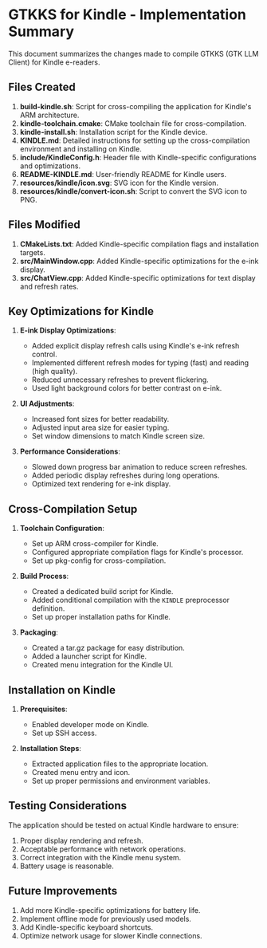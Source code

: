 # GTKKS for Kindle - Implementation Summary

This document summarizes the changes made to compile GTKKS (GTK LLM Client) for Kindle e-readers.

## Files Created

1. **build-kindle.sh**: Script for cross-compiling the application for Kindle's ARM architecture.
2. **kindle-toolchain.cmake**: CMake toolchain file for cross-compilation.
3. **kindle-install.sh**: Installation script for the Kindle device.
4. **KINDLE.md**: Detailed instructions for setting up the cross-compilation environment and installing on Kindle.
5. **include/KindleConfig.h**: Header file with Kindle-specific configurations and optimizations.
6. **README-KINDLE.md**: User-friendly README for Kindle users.
7. **resources/kindle/icon.svg**: SVG icon for the Kindle version.
8. **resources/kindle/convert-icon.sh**: Script to convert the SVG icon to PNG.

## Files Modified

1. **CMakeLists.txt**: Added Kindle-specific compilation flags and installation targets.
2. **src/MainWindow.cpp**: Added Kindle-specific optimizations for the e-ink display.
3. **src/ChatView.cpp**: Added Kindle-specific optimizations for text display and refresh rates.

## Key Optimizations for Kindle

1. **E-ink Display Optimizations**:
   - Added explicit display refresh calls using Kindle's e-ink refresh control.
   - Implemented different refresh modes for typing (fast) and reading (high quality).
   - Reduced unnecessary refreshes to prevent flickering.
   - Used light background colors for better contrast on e-ink.

2. **UI Adjustments**:
   - Increased font sizes for better readability.
   - Adjusted input area size for easier typing.
   - Set window dimensions to match Kindle screen size.

3. **Performance Considerations**:
   - Slowed down progress bar animation to reduce screen refreshes.
   - Added periodic display refreshes during long operations.
   - Optimized text rendering for e-ink display.

## Cross-Compilation Setup

1. **Toolchain Configuration**:
   - Set up ARM cross-compiler for Kindle.
   - Configured appropriate compilation flags for Kindle's processor.
   - Set up pkg-config for cross-compilation.

2. **Build Process**:
   - Created a dedicated build script for Kindle.
   - Added conditional compilation with the `KINDLE` preprocessor definition.
   - Set up proper installation paths for Kindle.

3. **Packaging**:
   - Created a tar.gz package for easy distribution.
   - Added a launcher script for Kindle.
   - Created menu integration for the Kindle UI.

## Installation on Kindle

1. **Prerequisites**:
   - Enabled developer mode on Kindle.
   - Set up SSH access.

2. **Installation Steps**:
   - Extracted application files to the appropriate location.
   - Created menu entry and icon.
   - Set up proper permissions and environment variables.

## Testing Considerations

The application should be tested on actual Kindle hardware to ensure:
1. Proper display rendering and refresh.
2. Acceptable performance with network operations.
3. Correct integration with the Kindle menu system.
4. Battery usage is reasonable.

## Future Improvements

1. Add more Kindle-specific optimizations for battery life.
2. Implement offline mode for previously used models.
3. Add Kindle-specific keyboard shortcuts.
4. Optimize network usage for slower Kindle connections. 